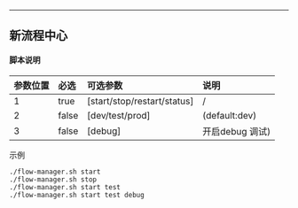 ---
## 新流程中心

#### 脚本说明
|参数位置|必选|可选参数|说明|
|:-------|:-----|:----- |:----- |
|1|true |[start/stop/restart/status]|/|
|2|false |[dev/test/prod]|(default:dev)|
|3|false |[debug]|开启debug 调试)|
示例
```
./flow-manager.sh start
./flow-manager.sh stop
./flow-manager.sh start test
./flow-manager.sh start test debug
```

